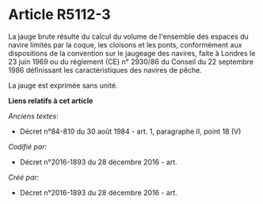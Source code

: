 # Article R5112-3

La jauge brute résulte du calcul du volume de l'ensemble des espaces du navire limités par la coque, les cloisons et les
ponts, conformément aux dispositions de la convention sur le jaugeage des navires, faite à Londres le 23 juin 1969 ou du
règlement (CE) n° 2930/86 du Conseil du 22 septembre 1986 définissant les caractéristiques des navires de pêche.

La jauge est exprimée sans unité.

**Liens relatifs à cet article**

_Anciens textes_:

  - Décret n°84-810 du 30 août 1984 - art. 1,  paragraphe II, point 18  (V)

_Codifié par_:

  - Décret n°2016-1893 du 28 décembre 2016 - art.

_Créé par_:

  - Décret n°2016-1893 du 28 décembre 2016 - art.
